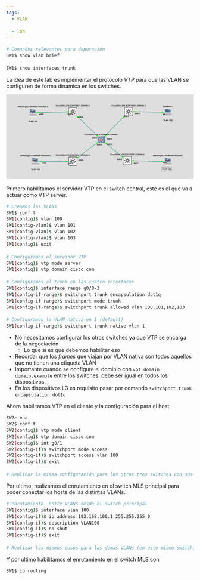 ```yaml
---
tags:
  - VLAN
  
  - lab
---
```


``` bash
# Comandos relevantes para depuración 
SW1$ show vlan brief

SW1$ show interfaces trunk
```

La idea de este lab es implementar el protocolo _VTP_ para que las VLAN se configuren de forma dinamica en los switches.

![](_anexos_/Screenshot%20from%202024-01-10%2004-30-49.png)

Primero habilitamos el servidor VTP en el switch central, este es el que va a actuar como VTP server.

``` bash
# Creamos las VLANs 
SW1$ conf t
SW1(config)$ vlan 100
SW1(config-vlan)$ vlan 101
SW1(config-vlan)$ vlan 102
SW1(config-vlan)$ vlan 103
SW1(config)$ exit

# Configuramos el servidor VTP
SW1(config)$ vtp mode server
SW1(config)$ vtp domain cisco.com 

# Configuramos el trunk en las cuatro interfaces 
SW1(config)$ interface range g0/0-3
SW1(config-if-range)$ switchport trunk encapsulation dot1q 
SW1(config-if-range)$ switchport mode trunk 
SW1(config-if-range)$ switchport trunk allowed vlan 100,101,102,103

# Configuramos la VLAN nativa en 1 (default)
SW1(config-if-range)$ switchport trunk native vlan 1
```

- No necesitamos configurar los otros switches ya que VTP se encarga de la negociación
	- Lo que si es que debemos habilitar eso
- Recordar que los _frames_ que viajan por VLAN nativa son todos aquellos que no tienen una etiqueta VLAN
- Importante cuando se configure el dominio con `vpt domain domain.example` entre los switches, debe ser igual en todos los dispositivos. 
- En los dispositivos L3 es requisito pasar por comando `switchport trunk encapsulation dot1q`

Ahora habilitamos VTP en el cliente y la configuración para el host
``` bash
SW2> ena
SW2$ conf t
SW2(config)$ vtp mode client
SW2(config)$ vtp domain cisco.com
SW2(config)$ int g0/1
SW2(config-if)$ switchport mode access
SW2(config-if)$ switchport access vlan 100
SW2(config-if)$ exit

# Replicar la misma configuración para los otros tres switches con sus respectivas VLANs
```

Por ultimo, realizamos el enrutamiento en el switch MLS principal para poder conectar los hosts de las distintas VLANs.
``` bash
# enrutamiento  entre VLANs desde el switch principal
SW1(config)$ interface vlan 100
SW1(config-if)$ ip address 192.168.100.1 255.255.255.0
SW1(config-if)$ description VLAN100
SW1(config-if)$ no shut
SW1(config-if)$ exit

# Realizar los mismos pasos para las demas VLANs (en este mismo switch, claro)
```

Y por ultimo habilitamos el enrutamiento en el switch MLS con 
``` bash
SW1$ ip routing
```